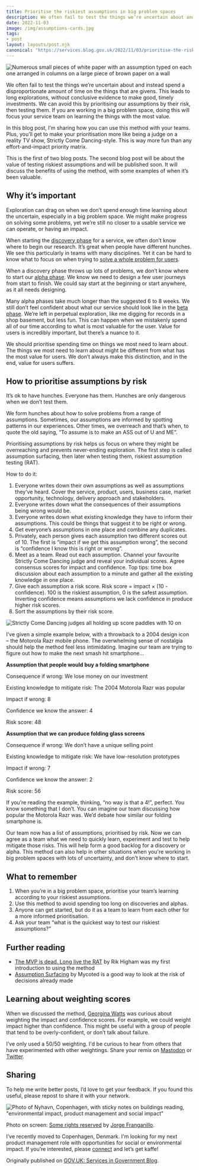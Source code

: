 ```yaml
---
title: Prioritise the riskiest assumptions in big problem spaces
description: We often fail to test the things we’re uncertain about and instead spend a disproportionate amount of time on the things that are givens. We can avoid this by prioritising our assumptions by their risk, then testing them. In this blog post, I’m sharing how you can use this method with your teams.
date: 2022-11-03
image: /img/assumptions-cards.jpg
tags:
- post
layout: layouts/post.njk
canonical: "https://services.blog.gov.uk/2022/11/03/prioritise-the-riskiest-assumptions-in-big-problem-spaces/"
---
```


![Numerous small pieces of white paper with an assumption typed on each one arranged in columns on a large piece of brown paper on a wall](/img/assumptions-cards.jpg "Assumptions cards")

We often fail to test the things we’re uncertain about and instead spend a disproportionate amount of time on the things that are givens. This leads to long explorations, without conclusive evidence to make good, timely investments. We can avoid this by prioritising our assumptions by their risk, then testing them. If you are working in a big problem space, doing this will focus your service team on learning the things with the most value.

In this blog post, I’m sharing how you can use this method with your teams. Plus, you’ll get to make your prioritisation more like being a judge on a reality TV show, Strictly Come Dancing-style. This is way more fun than any effort-and-impact priority matrix.

This is the first of two blog posts. The second blog post will be about the value of testing riskiest assumptions and will be published soon. It will discuss the benefits of using the method, with some examples of when it’s been valuable.

## Why it’s important

Exploration can drag on when we don’t spend enough time learning about the uncertain, especially in a big problem space. We might make progress on solving some problems, yet we’re still no closer to a usable service we can operate, or having an impact.

When starting the [discovery phase](https://www.gov.uk/service-manual/agile-delivery/how-the-discovery-phase-works) for a service, we often don’t know where to begin our research. It’s great when people have different hunches. We see this particularly in teams with many disciplines. Yet it can be hard to know what to focus on when trying to [solve a whole problem for users](https://www.gov.uk/service-manual/service-standard/point-2-solve-a-whole-problem).

When a discovery phase throws up lots of problems, we don’t know where to start our [alpha phase](https://www.gov.uk/service-manual/agile-delivery/how-the-alpha-phase-works). We know we need to design a few user journeys from start to finish. We could say start at the beginning or start anywhere, as it all needs designing.

Many alpha phases take much longer than the suggested 6 to 8 weeks. We still don’t feel confident about what our service should look like in the [beta phase](https://www.gov.uk/service-manual/agile-delivery/how-the-beta-phase-works). We’re left in perpetual exploration, like me digging for records in a shop basement, but less fun. This can happen when we mistakenly spend all of our time according to what is most valuable for the user. Value for users is incredibly important, but there’s a nuance to it.

We should prioritise spending time on things we most need to learn about. The things we most need to learn about might be different from what has the most value for users. We don’t always make this distinction, and in the end, value for users suffers.

## How to prioritise assumptions by risk

It’s ok to have hunches. Everyone has them. Hunches are only dangerous when we don’t test them.

We form hunches about how to solve problems from a range of assumptions. Sometimes, our assumptions are informed by spotting patterns in our experiences. Other times, we overreach and that’s when, to quote the old saying, “To assume is to make an ASS out of U and ME”.

Prioritising assumptions by risk helps us focus on where they might be overreaching and prevents never-ending exploration. The first step is called assumption surfacing, then later when testing them, riskiest assumption testing (RAT).

How to do it:

1. Everyone writes down their own assumptions as well as assumptions they’ve heard. Cover the service, product, users, business case, market opportunity, technology, delivery approach and stakeholders.
2. Everyone writes down what the consequences of their assumptions being wrong would be.
3. Everyone writes down what existing knowledge they have to inform their assumptions. This could be things that suggest it to be right or wrong.
4. Get everyone’s assumptions in one place and combine any duplicates.
5. Privately, each person gives each assumption two different scores out of 10. The first is “impact if we get this assumption wrong”, the second is “confidence I know this is right or wrong”.
6. Meet as a team. Read out each assumption. Channel your favourite Strictly Come Dancing judge and reveal your individual scores. Agree consensus scores for impact and confidence. Top tips: time box discussion about each assumption to a minute and gather all the existing knowledge in one place.
7. Give each assumption a risk score. Risk score = impact × (10 - confidence). 100 is the riskiest assumption, 0 is the safest assumption. Inverting confidence means assumptions we lack confidence in produce higher risk scores.
8. Sort the assumptions by their risk score. 

![Strictly Come Dancing judges all holding up score paddles with 10 on](/img/strictly-scoring.gif "Four tens from Strictly Come Dancing judges")

I’ve given a simple example below, with a throwback to a 2004 design icon – the Motorola Razr mobile phone. The overwhelming sense of nostalgia should help the method feel less intimidating. Imagine our team are trying to figure out how to make the next smash hit smartphone…

**Assumption that people would buy a folding smartphone**

Consequence if wrong: We lose money on our investment

Existing knowledge to mitigate risk: The 2004 Motorola Razr was popular

Impact if wrong: 8

Confidence we know the answer: 4

Risk score: 48

**Assumption that we can produce folding glass screens**

Consequence if wrong: We don’t have a unique selling point

Existing knowledge to mitigate risk: We have low-resolution prototypes

Impact if wrong: 7

Confidence we know the answer: 2

Risk score: 56

If you’re reading the example, thinking, “no way is that a 4!”, perfect. You know something that I don’t. You can imagine our team discussing how popular the Motorola Razr was. We’d debate how similar our folding smartphone is.

Our team now has a list of assumptions, prioritised by risk. Now we can agree as a team what we need to quickly learn, experiment and test to help mitigate those risks. This will help form a good backlog for a discovery or alpha. This method can also help in other situations when you're working in big problem spaces with lots of uncertainty, and don’t know where to start.

## What to remember

1. When you’re in a big problem space, prioritise your team’s learning according to your riskiest assumptions.
2. Use this method to avoid spending too long on discoveries and alphas.
3. Anyone can get started, but do it as a team to learn from each other for a more informed prioritisation.
4. Ask your team “what is the quickest way to test our riskiest assumptions?”

## Further reading

- [The MVP is dead. Long live the RAT](https://hackernoon.com/the-mvp-is-dead-long-live-the-rat-233d5d16ab02) by Rik Higham was my first introduction to using the method
- [Assumption Surfacing](https://www.mycoted.com/Assumption_Surfacing) by Mycoted is a good way to look at the risk of decisions already made

## Learning about weighting scores

When we discussed the method, [Georgina Watts](https://twitter.com/georginaLwatts) was curious about weighting the impact and confidence scores. For example, we could weight impact higher than confidence. This might be useful with a group of people that tend to be overly-confident, or don’t talk about failure.

I’ve only used a 50/50 weighting. I'd be curious to hear from others that have experimented with other weightings. Share your remix on [Mastodon](https://mastodon.social/@vosageroll) or [Twitter](https://twitter.com/vosageroll).

## Sharing

To help me write better posts, I’d love to get your feedback. If you found this useful, please repost to share it with your network.

![Photo of Nyhavn, Copenhagen, with sticky notes on buildings reading, "environmental impact, product management and social impact"​](/img/copenhagen-interests.jpeg "Harry's interests in Copenhagen")

Photo on screen: [Some rights reserved](https://creativecommons.org/licenses/by/2.0/) by [Jorge Franganillo](https://www.flickr.com/photos/franganillo/).

I’ve recently moved to Copenhagen, Denmark. I'm looking for my next product management role with opportunities for social or environmental impact. If you’re interested, please [connect](https://www.linkedin.com/in/harryjvos/) and let’s get kaffe!

Originally published on [GOV.UK: Services in Government Blog](https://services.blog.gov.uk/2022/11/03/prioritise-the-riskiest-assumptions-in-big-problem-spaces/).